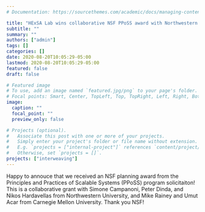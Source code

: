 ```yaml
---
# Documentation: https://sourcethemes.com/academic/docs/managing-content/

title: "HExSA Lab wins collaborative NSF PPoSS award with Northwestern and CMU"
subtitle: ""
summary: ""
authors: ["admin"]
tags: []
categories: []
date: 2020-08-20T10:05:29-05:00
lastmod: 2020-08-20T10:05:29-05:00
featured: false
draft: false

# Featured image
# To use, add an image named `featured.jpg/png` to your page's folder.
# Focal points: Smart, Center, TopLeft, Top, TopRight, Left, Right, BottomLeft, Bottom, BottomRight.
image:
  caption: ""
  focal_point: ""
  preview_only: false

# Projects (optional).
#   Associate this post with one or more of your projects.
#   Simply enter your project's folder or file name without extension.
#   E.g. `projects = ["internal-project"]` references `content/project/deep-learning/index.md`.
#   Otherwise, set `projects = []`.
projects: ["interweaving"]
---
```


Happy to annouce that we received an NSF planning award from the Principles and Practices of Scalable Systems (PPoSS)
program solicitaiton! This is a collaborative grant with Simone Campanoni, Peter Dinda, and Nikos Hardavellas from
Northwestern University, and Mike Rainey and Umut Acar from Carnegie Mellon University. Thank you NSF!
